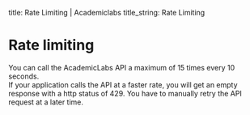 title: Rate Limiting | Academiclabs
title_string: Rate Limiting

# Rate limiting
You can call the AcademicLabs API a maximum of 15 times every 10 seconds.  
If your application calls the API at a faster rate, you will get an empty response with a http status of 429. You have to manually retry the API request at a later time.
